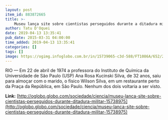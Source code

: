 ```yaml
---
layout: post
item_id: 883872665
title: >-
    Museu lança site sobre cientistas perseguidos durante a ditadura militar
author: Tatu D'Oquei
date: 2019-04-13 13:35:41
pub_date: 2015-03-31 04:00:00
time_added: 2019-04-13 13:35:41
categories: []
tags: []
image: https://ogimg.infoglobo.com.br/in/15739065-c3d-588/FT1086A/652/2015-803715052-2015033099988.jpg_20150330.jpg
---
```


RIO — Em 22 de abril de 1974 a professora do Instituto de Química da Universidade de São Paulo (USP) Ana Rosa Kucinski Silva, de 32 anos, saiu para almoçar com o marido, o físico Wilson Silva, em um restaurante perto da Praça da República, em São Paulo. Nenhum dos dois voltaria a ser visto.

**Link:** [http://oglobo.globo.com/sociedade/ciencia/museu-lanca-site-sobre-cientistas-perseguidos-durante-ditadura-militar-15738975](http://oglobo.globo.com/sociedade/ciencia/museu-lanca-site-sobre-cientistas-perseguidos-durante-ditadura-militar-15738975)

